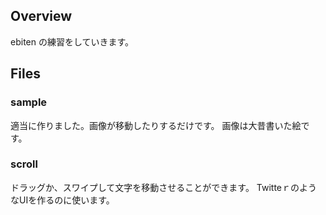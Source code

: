 ## Overview 

ebiten の練習をしていきます。

## Files

### sample

適当に作りました。画像が移動したりするだけです。
画像は大昔書いた絵です。

### scroll

ドラッグか、スワイプして文字を移動させることができます。
TwitteｒのようなUIを作るのに使います。